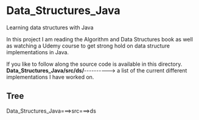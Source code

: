 # Data_Structures_Java
Learning data structures with Java

In this project I am reading the Algorithm and Data Structures book as well as watching a Udemy course to get strong hold on data structure implementations in Java.

If you like to follow along the source code is available in this directory. **Data_Structures_Java/src/ds/**---------->
a list of the current different implementations I have worked on. 


## __Tree__
Data_Structures_Java===>src===>ds


